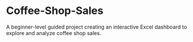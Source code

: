 # Coffee-Shop-Sales
A beginner-level guided project creating an interactive Excel dashboard to explore and analyze coffee shop sales.
